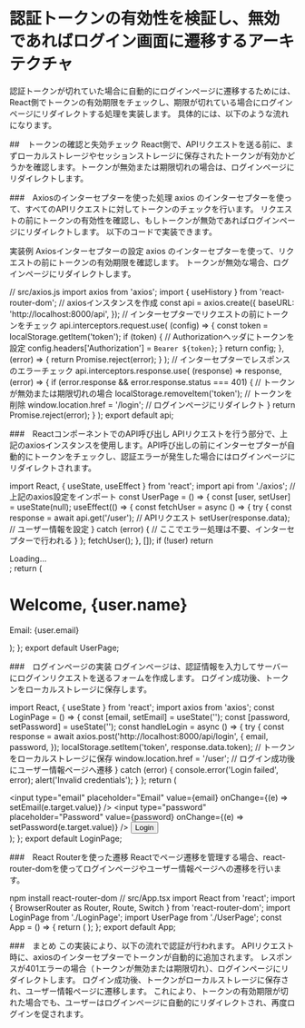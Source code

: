 # 認証トークンの有効性を検証し、無効であればログイン画面に遷移するアーキテクチャ
認証トークンが切れていた場合に自動的にログインページに遷移するためには、React側でトークンの有効期限をチェックし、期限が切れている場合にログインページにリダイレクトする処理を実装します。
具体的には、以下のような流れになります。

##　トークンの確認と失効チェック
React側で、APIリクエストを送る前に、まずローカルストレージやセッションストレージに保存されたトークンが有効かどうかを確認します。トークンが無効または期限切れの場合は、ログインページにリダイレクトします。

###　Axiosのインターセプターを使った処理
axios のインターセプターを使って、すべてのAPIリクエストに対してトークンのチェックを行います。
リクエストの前にトークンの有効性を確認し、もしトークンが無効であればログインページにリダイレクトします。
以下のコードで実装できます。

実装例
Axiosインターセプターの設定
axios のインターセプターを使って、リクエストの前にトークンの有効期限を確認します。
トークンが無効な場合、ログインページにリダイレクトします。

// src/axios.js
import axios from 'axios';
import { useHistory } from 'react-router-dom';
// axiosインスタンスを作成
const api = axios.create({
    baseURL: 'http://localhost:8000/api',
});
// インターセプターでリクエストの前にトークンをチェック
api.interceptors.request.use(
    (config) => {
        const token = localStorage.getItem('token');
        if (token) {
            // Authorizationヘッダにトークンを設定
            config.headers['Authorization'] = `Bearer ${token}`;
        }
        return config;
    },
    (error) => {
        return Promise.reject(error);
    }
);
// インターセプターでレスポンスのエラーチェック
api.interceptors.response.use(
    (response) => response,
    (error) => {
        if (error.response && error.response.status === 401) {
            // トークンが無効または期限切れの場合
            localStorage.removeItem('token');  // トークンを削除
            window.location.href = '/login';   // ログインページにリダイレクト
        }
        return Promise.reject(error);
    }
);
export default api;

###　ReactコンポーネントでのAPI呼び出し
APIリクエストを行う部分で、上記のaxiosインスタンスを使用します。API呼び出しの前にインターセプターが自動的にトークンをチェックし、認証エラーが発生した場合にはログインページにリダイレクトされます。

import React, { useState, useEffect } from 'react';
import api from './axios';  // 上記のaxios設定をインポート
const UserPage = () => {
    const [user, setUser] = useState(null);
    useEffect(() => {
        const fetchUser = async () => {
            try {
                const response = await api.get('/user');  // APIリクエスト
                setUser(response.data);  // ユーザー情報を設定
            } catch (error) {
                // ここでエラー処理は不要、インターセプターで行われる
            }
        };
        fetchUser();
    }, []);
    if (!user) return <div>Loading...</div>;
    return (
        <div>
            <h1>Welcome, {user.name}</h1>
            <p>Email: {user.email}</p>
        </div>
    );
};
export default UserPage;

###　ログインページの実装
ログインページは、認証情報を入力してサーバーにログインリクエストを送るフォームを作成します。
ログイン成功後、トークンをローカルストレージに保存します。

import React, { useState } from 'react';
import axios from 'axios';
const LoginPage = () => {
    const [email, setEmail] = useState('');
    const [password, setPassword] = useState('');
    const handleLogin = async () => {
        try {
            const response = await axios.post('http://localhost:8000/api/login', {
                email,
                password,
            });
            localStorage.setItem('token', response.data.token);  // トークンをローカルストレージに保存
            window.location.href = '/user';  // ログイン成功後にユーザー情報ページへ遷移
        } catch (error) {
            console.error('Login failed', error);
            alert('Invalid credentials');
        }
    };
    return (
        <div>
            <input
                type="email"
                placeholder="Email"
                value={email}
                onChange={(e) => setEmail(e.target.value)}
            />
            <input
                type="password"
                placeholder="Password"
                value={password}
                onChange={(e) => setPassword(e.target.value)}
            />
            <button onClick={handleLogin}>Login</button>
        </div>
    );
};
export default LoginPage;

###　React Routerを使った遷移
Reactでページ遷移を管理する場合、react-router-domを使ってログインページやユーザー情報ページへの遷移を行います。

npm install react-router-dom
// src/App.tsx
import React from 'react';
import { BrowserRouter as Router, Route, Switch } from 'react-router-dom';
import LoginPage from './LoginPage';
import UserPage from './UserPage';
const App = () => {
    return (
        <Router>
            <Switch>
                <Route path="/login" component={LoginPage} />
                <Route path="/user" component={UserPage} />
            </Switch>
        </Router>
    );
};
export default App;

###　まとめ
この実装により、以下の流れで認証が行われます。
APIリクエスト時に、axiosのインターセプターでトークンが自動的に追加されます。
レスポンスが401エラーの場合（トークンが無効または期限切れ）、ログインページにリダイレクトします。
ログイン成功後、トークンがローカルストレージに保存され、ユーザー情報ページに遷移します。
これにより、トークンの有効期限が切れた場合でも、ユーザーはログインページに自動的にリダイレクトされ、再度ログインを促されます。